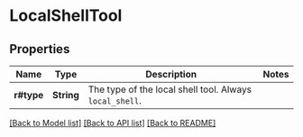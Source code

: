 # LocalShellTool

## Properties

Name | Type | Description | Notes
------------ | ------------- | ------------- | -------------
**r#type** | **String** | The type of the local shell tool. Always `local_shell`. | 

[[Back to Model list]](../README.md#documentation-for-models) [[Back to API list]](../README.md#documentation-for-api-endpoints) [[Back to README]](../README.md)



